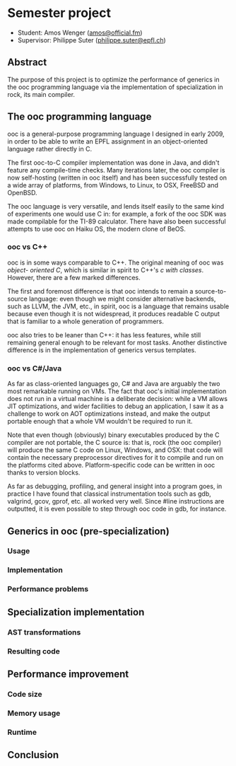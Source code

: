 
# Semester project

 * Student: Amos Wenger (amos@official.fm)
 * Supervisor: Philippe Suter (philippe.suter@epfl.ch)

## Abstract

The purpose of this project is to optimize the performance of generics in the
ooc programming language via the implementation of specialization in rock, its
main compiler.

## The ooc programming language

ooc is a general-purpose programming language I designed in early 2009, in
order to be able to write an EPFL assignment in an object-oriented language
rather directly in C.

The first ooc-to-C compiler implementation was done in Java, and didn't feature
any compile-time checks. Many iterations later, the ooc compiler is now
self-hosting (written in ooc itself) and has been successfully tested on a
wide array of platforms, from Windows, to Linux, to OSX, FreeBSD and OpenBSD.

The ooc language is very versatile, and lends itself easily to the same kind
of experiments one would use C in: for example, a fork of the ooc SDK was made
compilable for the TI-89 calculator. There have also been successful attempts
to use ooc on Haiku OS, the modern clone of BeOS.

### ooc vs C++

ooc is in some ways comparable to C++. The original meaning of ooc was *object-
oriented C*, which is similar in spirit to C++'s *c with classes*. However,
there are a few marked differences.

The first and foremost difference is that ooc intends to remain a
source-to-source language: even though we might consider alternative backends,
such as LLVM, the JVM, etc., in spirit, ooc is a language that remains usable
because even though it is not widespread, it produces readable C output that
is familiar to a whole generation of programmers.

ooc also tries to be leaner than C++: it has less features, while still
remaining general enough to be relevant for most tasks. Another distinctive
difference is in the implementation of generics versus templates.

### ooc vs C#/Java

As far as class-oriented languages go, C# and Java are arguably the two most
remarkable running on VMs. The fact that ooc's initial implementation does not
run in a virtual machine is a deliberate decision: while a VM allows JIT
optimizations, and wider facilities to debug an application, I saw it as a
challenge to work on AOT optimizations instead, and make the output portable
enough that a whole VM wouldn't be required to run it.

Note that even though (obviously) binary executables produced by the C compiler
are not portable, the C source is: that is, rock (the ooc compiler) will produce
the same C code on Linux, Windows, and OSX: that code will contain the necessary
preprocessor directives for it to compile and run on the platforms cited above.
Platform-specific code can be written in ooc thanks to version blocks.

As far as debugging, profiling, and general insight into a program goes, in
practice I have found that classical instrumentation tools such as gdb,
valgrind, gcov, gprof, etc. all worked very well. Since #line instructions are
outputted, it is even possible to step through ooc code in gdb, for instance.

## Generics in ooc (pre-specialization)

### Usage

### Implementation

### Performance problems

## Specialization implementation

### AST transformations

### Resulting code

## Performance improvement

### Code size

### Memory usage

### Runtime

## Conclusion

